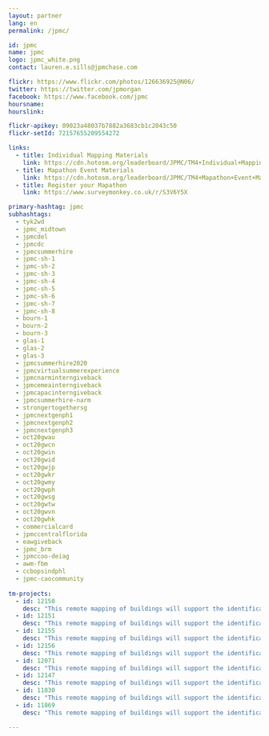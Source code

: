 ```yaml
---
layout: partner
lang: en
permalink: /jpmc/

id: jpmc
name: jpmc
logo: jpmc_white.png
contact: lauren.e.sills@jpmchase.com

flickr: https://www.flickr.com/photos/126636925@N06/
twitter: https://twitter.com/jpmorgan
facebook: https://www.facebook.com/jpmc
hoursname:
hourslink:

flickr-apikey: 09023a48037b7882a3683cb1c2043c50
flickr-setId: 72157655209554272

links:
  - title: Individual Mapping Materials
    link: https://cdn.hotosm.org/leaderboard/JPMC/TM4+Individual+Mapping+Materials.zip
  - title: Mapathon Event Materials
    link: https://cdn.hotosm.org/leaderboard/JPMC/TM4+Mapathon+Event+Materials.zip
  - title: Register your Mapathon
    link: https://www.surveymonkey.co.uk/r/S3V6Y5X

primary-hashtag: jpmc
subhashtags:
  - tyk2wd
  - jpmc_midtown
  - jpmcdel
  - jpmcdc
  - jpmcsummerhire
  - jpmc-sh-1
  - jpmc-sh-2
  - jpmc-sh-3
  - jpmc-sh-4
  - jpmc-sh-5
  - jpmc-sh-6
  - jpmc-sh-7
  - jpmc-sh-8
  - bourn-1
  - bourn-2
  - bourn-3
  - glas-1
  - glas-2
  - glas-3
  - jpmcsummerhire2020
  - jpmcvirtualsummerexperience
  - jpmcnarminterngiveback
  - jpmcemeainterngiveback
  - jpmcapacinterngiveback
  - jpmcsummerhire-narm
  - strongertogethersg
  - jpmcnextgenph1
  - jpmcnextgenph2
  - jpmcnextgenph3
  - oct20gwau
  - oct20gwcn
  - oct20gwin
  - oct20gwid
  - oct20gwjp
  - oct20gwkr
  - oct20gwmy
  - oct20gwph
  - oct20gwsg
  - oct20gwtw
  - oct20gwvn
  - oct20gwhk
  - commercialcard
  - jpmccentralflorida
  - eawgiveback
  - jpmc_brm
  - jpmccoo-deiag
  - awm-fbm
  - ccbopsindphl
  - jpmc-caocommunity
  
tm-projects:
  - id: 12150
    desc: "This remote mapping of buildings will support the identification and characterization of settlements, as well as the implementation of planned activities and largely the generation of data for humanitarian activities"
  - id: 12151
    desc: "This remote mapping of buildings will support the identification and characterization of settlements, as well as the implementation of planned activities and largely the generation of data for humanitarian activities"
  - id: 12155
    desc: "This remote mapping of buildings will support the identification and characterization of settlements, as well as the implementation of planned activities and largely the generation of data for humanitarian activities"
  - id: 12156
    desc: "This remote mapping of buildings will support the identification and characterization of settlements, as well as the implementation of planned activities and largely the generation of data for humanitarian activities"
  - id: 12071
    desc: "This remote mapping of buildings will support the identification and characterization of settlements, as well as the implementation of planned activities and largely the generation of data for humanitarian activities"
  - id: 12147
    desc: "This remote mapping of buildings will support the identification and characterization of settlements, as well as the implementation of planned activities and largely the generation of data for humanitarian activities"
  - id: 11830
    desc: "This remote mapping of buildings will support the identification and characterization of settlements, as well as the implementation of planned activities and largely the generation of data for humanitarian activities"
  - id: 11869
    desc: "This remote mapping of buildings will support the identification and characterization of settlements, as well as the implementation of planned activities and largely the generation of data for humanitarian activities"

---
```

